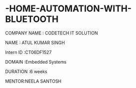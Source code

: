 # -HOME-AUTOMATION-WITH-BLUETOOTH

COMPANY NAME : CODETECH IT SOLUTION

NAME : ATUL KUMAR SINGH

Intern ID :CT06DF1527

DOMAIN :Embedded Systems

DURATION :6 weeks

MENTOR:NEELA SANTOSH
